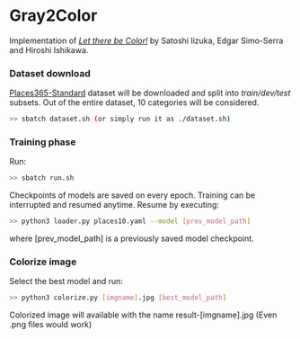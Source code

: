 # Gray2Color
Implementation of [_Let there be Color!_](http://iizuka.cs.tsukuba.ac.jp/projects/colorization/data/colorization_sig2016.pdf)
by Satoshi Iizuka, Edgar Simo-Serra and Hiroshi Ishikawa.

### Dataset download
[Places365-Standard](http://places2.csail.mit.edu/download.html) 
dataset will be downloaded and split into _train/dev/test_ subsets.
Out of the entire dataset, 10 categories will be considered.

```bash
>> sbatch dataset.sh (or simply run it as ./dataset.sh)
```

### Training phase
Run:
```bash
>> sbatch run.sh
```
Checkpoints of models are saved on every epoch.
Training can be interrupted and resumed anytime.
Resume by executing:
```bash
>> python3 loader.py places10.yaml --model [prev_model_path]
```
where [prev_model_path] is a previously saved model checkpoint.

### Colorize image
Select the best model and run:
```bash
>> python3 colorize.py [imgname].jpg [best_model_path]
```  
Colorized image will available with the name result-[imgname].jpg (Even .png files would work)  
